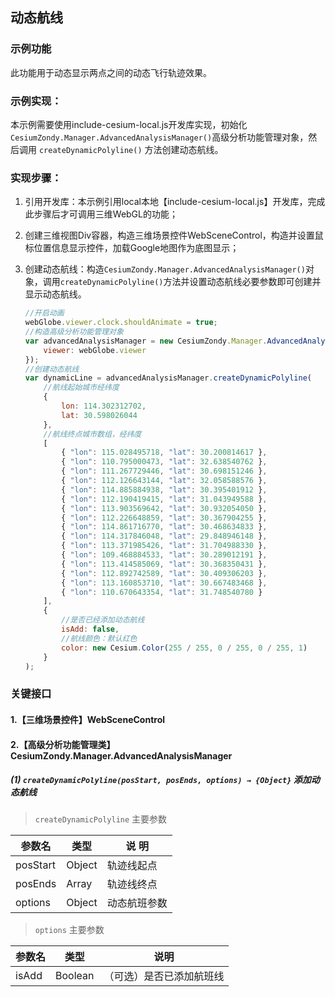 ## 动态航线

### 示例功能

此功能用于动态显示两点之间的动态飞行轨迹效果。

### 示例实现：

本示例需要使用include-cesium-local.js开发库实现，初始化 `CesiumZondy.Manager.AdvancedAnalysisManager()`高级分析功能管理对象，然后调用 `createDynamicPolyline()` 方法创建动态航线。

### 实现步骤：

1. 引用开发库：本示例引用local本地【include-cesium-local.js】开发库，完成此步骤后才可调用三维WebGL的功能；

2. 创建三维视图Div容器，构造三维场景控件WebSceneControl，构造并设置鼠标位置信息显示控件，加载Google地图作为底图显示；

5. 创建动态航线：构造`CesiumZondy.Manager.AdvancedAnalysisManager()`对象，调用`createDynamicPolyline()`方法并设置动态航线必要参数即可创建并显示动态航线。

    ``` Javascript
    //开启动画
    webGlobe.viewer.clock.shouldAnimate = true;
    //构造高级分析功能管理对象
    var advancedAnalysisManager = new CesiumZondy.Manager.AdvancedAnalysisManager({
        viewer: webGlobe.viewer
    });
    //创建动态航线
    var dynamicLine = advancedAnalysisManager.createDynamicPolyline(
        //航线起始城市经纬度
        {
            lon: 114.302312702,
            lat: 30.598026044
        },
        //航线终点城市数组，经纬度
        [
            { "lon": 115.028495718, "lat": 30.200814617 },
            { "lon": 110.795000473, "lat": 32.638540762 },
            { "lon": 111.267729446, "lat": 30.698151246 },
            { "lon": 112.126643144, "lat": 32.058588576 },
            { "lon": 114.885884938, "lat": 30.395401912 },
            { "lon": 112.190419415, "lat": 31.043949588 },
            { "lon": 113.903569642, "lat": 30.932054050 },
            { "lon": 112.226648859, "lat": 30.367904255 },
            { "lon": 114.861716770, "lat": 30.468634833 },
            { "lon": 114.317846048, "lat": 29.848946148 },
            { "lon": 113.371985426, "lat": 31.704988330 },
            { "lon": 109.468884533, "lat": 30.289012191 },
            { "lon": 113.414585069, "lat": 30.368350431 },
            { "lon": 112.892742589, "lat": 30.409306203 },
            { "lon": 113.160853710, "lat": 30.667483468 },
            { "lon": 110.670643354, "lat": 31.748540780 }
        ],
        {
            //是否已经添加动态航线
            isAdd: false,
            //航线颜色：默认红色
            color: new Cesium.Color(255 / 255, 0 / 255, 0 / 255, 1)
        }
    );
    ```

### 关键接口

#### 1.【三维场景控件】WebSceneControl

#### 2.【高级分析功能管理类】CesiumZondy.Manager.AdvancedAnalysisManager

##### (1) `createDynamicPolyline(posStart, posEnds, options) → {Object}` 添加动态航线

> `createDynamicPolyline` 主要参数

|参数名|类型|说 明|
|-|-|-|
|posStart	|Object		|轨迹线起点|
|posEnds	|Array		|轨迹线终点|
|options	|Object		|动态航班参数|

> `options` 主要参数

|参数名|类型|说明|
|-|-|-|
|isAdd|Boolean|（可选）是否已添加航班线|
